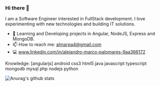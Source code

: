 ### Hi there 👋

I am a Software Engineer interested in FullStack development. I love experimenting with new technologies and building IT solutions.

- 🌱 Learning and Developing projects in Angular, NodeJS, Express and MongoDB.
- 📫 How to reach me: almarpa4@gmail.com
- 💻  www.linkedin.com/in/alejandro-marco-palomares-9aa366172 
    
Knowledge: [angularjs] android css3 html5 java javascript typescript mongodb mysql php nodejs python

![Anurag's github stats](https://github-readme-stats.vercel.app/api?username=almarpa&show_icons=true&theme=tokyonight)
